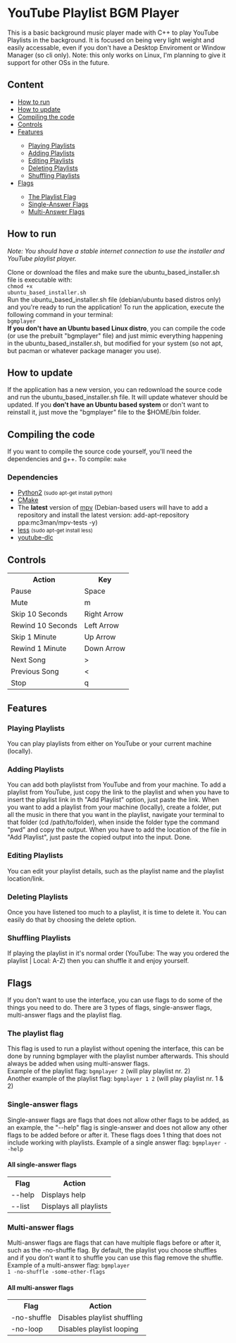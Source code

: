 # YouTube Playlist BGM Player

This is a basic background music player made with C++ to play YouTube Playlists in the background. It is focused on being very light weight and easily accessable, even if you don't have a Desktop Enviroment or Window Manager (so cli only).
Note: this only works on Linux, I'm planning to give it support for other OSs in the future.

## Content

<ul>
    <li><a href="#howToRun">How to run</a></li>
    <li><a href="#howToUpdate">How to update</a></li>
    <li><a href="#compilingTheCode">Compiling the code</a></li>
    <li><a href="#controls">Controls</a></li>
    <li><a href="#features">Features</a></li>
    <ul>
        <li><a href="#playingPlaylists">Playing Playlists</a></li>
        <li><a href="#addingPlaylists">Adding Playlists</a></li>
        <li><a href="#editingPlaylists">Editing Playlists</a></li>
        <li><a href="#deletingPlaylists">Deleting Playlists</a></li>
        <li><a href="#shufflingPlaylists">Shuffling Playlists</a></li>
    </ul>
    <li><a href="#flags">Flags</a></li>
    <ul>
        <li><a href="#thePlaylistFlag">The Playlist Flag</a></li>
        <li><a href="#singleAnswerFlags">Single-Answer Flags</a></li>
        <li><a href="#multiAnswerFlags">Multi-Answer Flags</a></li>
    </ul>
</ul>

<span id="howToRun"></span>

## How to run

<i>Note: You should have a stable internet connection to use the installer and YouTube playlist player.</i>

Clone or download the files and make sure the ubuntu_based_installer.sh file is executable with:<br>
<code>chmod +x ubuntu_based_installer.sh</code><br>
Run the ubuntu_based_installer.sh file (debian/ubuntu based distros only) and you're ready to run the application! To run the application, execute the following command in your terminal:<br><code>bgmplayer</code><br>
<b>If you don't have an Ubuntu based Linux distro</b>, you can compile the code (or use the prebuilt "bgmplayer" file) and just mimic everything happening in the ubuntu_based_installer.sh, but modified for your system (so not apt, but pacman or whatever package manager you use).

<span id="howToUpdate"></span>

## How to update

If the application has a new version, you can redownload the source code and run the ubuntu_based_installer.sh file. It will update whatever should be updated. If you <b>don't have an Ubuntu based system</b> or don't want to reinstall it, just move the "bgmplayer" file to the $HOME/bin folder.

<span id="compilingTheCode"></span>

## Compiling the code

If you want to compile the source code yourself, you'll need the dependencies and g++.
To compile: <code>make</code>

<span id="dependencies"></span>

### Dependencies

<ul>
<li><a href="https://www.python.org/download/releases/2.0/" target="_blank">Python2</a> <small>(sudo apt-get install python)</small></li>
<li><a href="https://cmake.org/" target="_blank">CMake</a></li>
<li>The <b>latest</b> version of <a href="https://mpv.io/installation/" target="_blank">mpv</a> (Debian-based users will have to add a repository and install the latest version: add-apt-repository ppa:mc3man/mpv-tests -y)</li>
<li><a href="https://globedrill.com/bash-less-command-not-found-install-less-command-on-centos-ubuntu/" target="_blank">less</a> <small>(sudo apt-get install less)</small></li>
<li><a href="https://github.com/blackjack4494/yt-dlc" target="_blank">youtube-dlc</a></li>
</ul>

<span id="controls"></span>

## Controls

<table>
    <tr>
        <th>Action</th>
        <th>Key</th>
    </tr>
    <tr>
        <td>Pause</td>
        <td>Space</td>
    </tr>
    <tr>
        <td>Mute</td>
        <td>m</td>
    </tr>
    <tr>
        <td>Skip 10 Seconds</td>
        <td>Right Arrow</td>
    </tr>
    <tr>
        <td>Rewind 10 Seconds</td>
        <td>Left Arrow</td>
    </tr>
    <tr>
        <td>Skip 1 Minute</td>
        <td>Up Arrow</td>
    </tr>
    <tr>
        <td>Rewind 1 Minute</td>
        <td>Down Arrow</td>
    </tr>
    <tr>
        <td>Next Song</td>
        <td>></td>
    </tr>
    <tr>
        <td>Previous Song</td>
        <td><</td>
    </tr>
    <tr>
        <td>Stop</td>
        <td>q</td>
    </tr>
</table>

<span id="features"></span>

## Features

<span id="playingPlaylists"></span>

### Playing Playlists

You can play playlists from either on YouTube or your current machine (locally).

<span id="addingPlaylists"></span>

### Adding Playlists

You can add both playlistst from YouTube and from your machine. To add a playlist from YouTube, just copy the link to the playlist and when you have to insert the playlist link in th "Add Playlist" option, just paste the link. When you want to add a playlist from your machine (locally), create a folder, put all the music in there that you want in the playlist, navigate your terminal to that folder (cd /path/to/folder), when inside the folder type the command "pwd" and copy the output. When you have to add the location of the file in "Add Playlist", just paste the copied output into the input. Done.

<span id="editingPlaylists"></span>

### Editing Playlists

You can edit your playlist details, such as the playlist name and the playlist location/link.

<span id="deletingPlaylists"></span>

### Deleting Playlists

Once you have listened too much to a playlist, it is time to delete it. You can easily do that by choosing the delete option.

<span id="shufflingPlaylists"></span>

### Shuffling Playlists

If playing the playlist in it's normal order (YouTube: The way you ordered the playlist | Local: A-Z) then you can shuffle it and enjoy yourself.

<span id="flags"></span>

## Flags

If you don't want to use the interface, you can use flags to do some of the things you need to do. There are 3 types of flags, single-answer flags, multi-answer flags and the playlist flag.

<span id="thePlaylistFlag"></span>

### The playlist flag

This flag is used to run a playlist without opening the interface, this can be done by running bgmplayer with the playlist number afterwards. This should always be added when using multi-answer flags.<br>Example of the playlist flag: <code>bgmplayer 2</code> (will play playlist nr. 2)<br>Another example of the playlist flag: <code>bgmplayer 1 2</code> (will play playlist nr. 1 & 2)

<span id="singleAnswerFlags"></span>

### Single-answer flags

Single-answer flags are flags that does not allow other flags to be added, as an example, the "--help" flag is single-answer and does not allow any other flags to be added before or after it. These flags does 1 thing that does not include working with playlists.
Example of a single answer flag: <code>bgmplayer --help</code>

#### All single-answer flags

<table>
    <tr>
        <th>Flag</th>
        <th>Action</th>
    </tr>
    <tr>
        <td>--help</td>
        <td>Displays help</td>
    </tr>
    <tr>
        <td>--list</td>
        <td>Displays all playlists</td>
    </tr>
</table>

<span id="multiAnswerFlags"></span>

### Multi-answer flags

Multi-answer flags are flags that can have multiple flags before or after it, such as the -no-shuffle flag. By default, the playlist you choose shuffles and if you don't want it to shuffle you can use this flag remove the shuffle.
Example of a multi-answer flag: <code>bgmplayer 1 -no-shuffle -some-other-flags</code>

#### All multi-answer flags

<table>
    <tr>
        <th>Flag</th>
        <th>Action</th>
    </tr>
    <tr>
        <td>-no-shuffle</td>
        <td>Disables playlist shuffling</td>
    </tr>
    <tr>
        <td>-no-loop</td>
        <td>Disables playlist looping</td>
    </tr>
</table>
